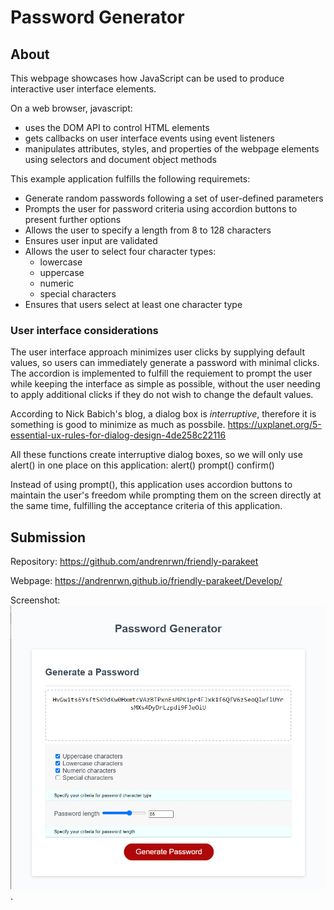 # Password Generator

## About

This webpage showcases how JavaScript can be used to produce interactive user interface elements.

On a web browser, javascript:
- uses the DOM API to control HTML elements
- gets callbacks on user interface events using event listeners
- manipulates attributes, styles, and properties of the webpage elements using selectors and document object methods

This example application fulfills the following requiremets:
- Generate random passwords following a set of user-defined parameters
- Prompts the user for password criteria using accordion buttons to present further options
- Allows the user to specify a length from 8 to 128 characters
- Ensures user input are validated
- Allows the user to select four character types:
  - lowercase
  - uppercase
  - numeric
  - special characters
- Ensures that users select at least one character type

### User interface considerations

The user interface approach minimizes user clicks by supplying default values, so users can immediately generate a password with minimal clicks.
The accordion is implemented to fulfill the requiement to prompt the user while keeping the interface as simple as possible, without the user needing to apply additional clicks if they do not wish to change the default values.

According to Nick Babich's blog, a dialog box is *interruptive*, therefore it is something is good to minimize as much as possbile.
https://uxplanet.org/5-essential-ux-rules-for-dialog-design-4de258c22116

All these functions create interruptive dialog boxes, so we will only use alert() in one place on this application:
alert()
prompt()
confirm()

Instead of using prompt(), this application uses accordion buttons to maintain the user's freedom while prompting them on the screen directly at the same time, fulfilling the acceptance criteria of this application.

## Submission

Repository: https://github.com/andrenrwn/friendly-parakeet

Webpage: https://andrenrwn.github.io/friendly-parakeet/Develop/

Screenshot:
![Image of password generator application](/screenshot.png "Screenshot of password generator app").
